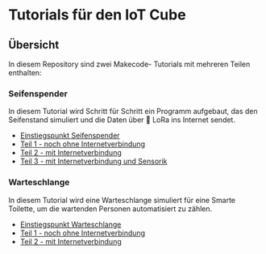 # Tutorials für den IoT Cube

## Übersicht

In diesem Repository sind zwei Makecode- Tutorials mit mehreren Teilen enthalten:

### Seifenspender

In diesem Tutorial wird Schritt für Schritt ein Programm aufgebaut, das den Seifenstand simuliert und die Daten über 🛜 LoRa ins Internet sendet.

* [Einstiegspunkt Seifenspender](https://makecode.microbit.org/#tutorial:github:reifab/pxt-iot-tutorial/docs/tutorials/seifenspender-overview)
* [Teil 1 - noch ohne Internetverbindung](https://makecode.microbit.org/#tutorial:github:reifab/pxt-iot-tutorial/docs/tutorials/seifenspender-part-1)
* [Teil 2 - mit Internetverbindung](https://makecode.microbit.org/#tutorial:github:reifab/pxt-iot-tutorial/docs/tutorials/seifenspender-part-2)
* [Teil 3 - mit Internetverbindung und Sensorik](https://makecode.microbit.org/#tutorial:github:reifab/pxt-iot-tutorial/docs/tutorials/seifenspender-part-3)

### Warteschlange

In diesem Tutorial wird eine Warteschlange simuliert für eine Smarte Toilette, um die wartenden Personen automatisiert zu zählen.

* [Einstiegspunkt Warteschlange](https://makecode.microbit.org/#tutorial:github:reifab/pxt-iot-tutorial/docs/tutorials/warteschlange-overview)
* [Teil 1 - noch ohne Internetverbindung](https://makecode.microbit.org/#tutorial:github:reifab/pxt-iot-tutorial/docs/tutorials/warteschlange-sensorik-part-1)
* [Teil 2 - mit Internetverbindung](https://makecode.microbit.org/#tutorial:github:reifab/pxt-iot-tutorial/docs/tutorials/warteschlange-sensorik-part-2)
